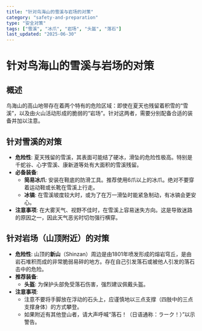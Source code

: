 ```yaml
---
title: "针对鸟海山的雪溪与岩场的对策"
category: "safety-and-preparation"
type: "安全对策"
tags: ["雪溪", "冰爪", "岩场", "头盔", "落石"]
last_updated: "2025-06-30"
---
```


# 针对鸟海山的雪溪与岩场的对策

## 概述
鸟海山的高山地带存在着两个特有的危险区域：即使在夏天也残留着积雪的“雪溪”，以及由火山活动形成的脆弱的“岩场”。针对这两者，需要分别配备合适的装备并加以注意。

## 针对雪溪的对策
- **危险性**: 夏天残留的雪溪，其表面可能结了硬冰，滑坠的危险性极高。特别是千蛇谷、心字雪溪、康新道等处有大面积的雪溪残留。
- **必备装备**:
    - **简易冰爪**: 安装在鞋底的防滑工具。推荐使用6爪以上的冰爪。绝对不要穿着运动鞋或长靴在雪溪上行走。
    - **冰镐**: 在雪溪坡度较大时，或为了在万一滑坠时能紧急制动，有冰镐会更安心。
- **注意事项**: 在大雾天气、视野不佳时，在雪溪上容易迷失方向。这是导致迷路的原因之一，因此天气恶劣时切勿强行横穿。

## 针对岩场（山顶附近）的对策
- **危险性**: 山顶的**新山**（Shinzan）周边是由1801年喷发形成的熔岩穹丘，是由岩石堆积而成的非常脆弱易碎的地方。存在自己引发落石或被他人引发的落石击中的危险。
- **推荐装备**:
    - **头盔**: 为保护头部免受落石伤害，强烈建议佩戴头盔。
- **注意事项**:
    - 注意不要将手脚放在浮动的石头上，应谨慎地以三点支撑（四肢中的三点支撑身体）的方式攀登。
    - 如果附近有其他登山者，请大声呼喊“落石！（日语通称：ラーク！）”以示警告。